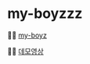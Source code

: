 # my-boyzzz
🫵🏻
[my-boyz](https://my-boyzzzzz.netlify.app/)<br>

🫵🏻
[데모영상](https://drive.google.com/file/d/1uP40Mcq2BuKN-JdWa_O5gXLqBJNyV98u/view?usp=sharing)
